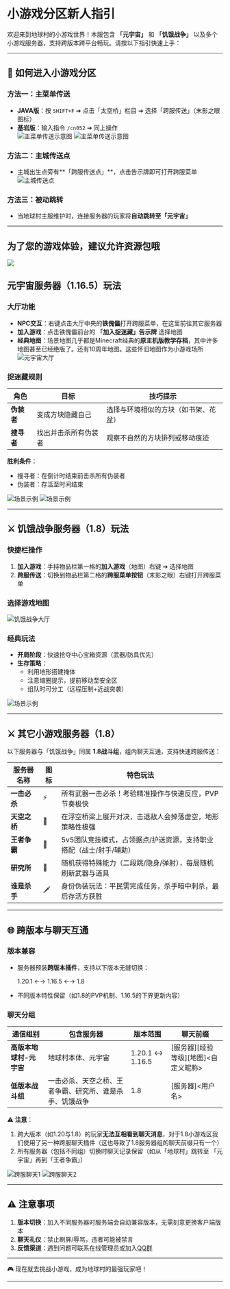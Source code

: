 # 小游戏分区新人指引

欢迎来到地球村的小游戏世界！本服包含 **「元宇宙」** 和 **「饥饿战争」** 以及多个小游戏服务器，支持跨版本跨平台畅玩。请按以下指引快速上手：

---

## 🚀 如何进入小游戏分区

### **方法一：主菜单传送**
- **JAVA版**：按 `SHIFT+F` ➔ 点击「太空桥」栏目 ➔ 选择「跨服传送」（末影之眼图标）
- **基岩版**：输入指令 `/cn052` ➔ 同上操作  
![主菜单传送示意图](/others/%E8%8F%9C%E5%8D%95/%E5%A4%AA%E7%A9%BA%E6%A1%A5.png)
![主菜单传送示意图](/others/小游戏服务器/跨服菜单.png)

### **方法二：主城传送点**
- 主城出生点旁有**「跨服传送点」**，点击告示牌即可打开跨服菜单  
![主城传送点](/others/小游戏分区/主城传送点.png)

### **方法三：被动跳转**
- 当地球村主服维护时，连接服务器的玩家将**自动跳转至「元宇宙」**

---

## 为了您的游戏体验，建议允许资源包哦

![](/others/小游戏分区/资源包.png)

## 元宇宙服务器（1.16.5）玩法

### **大厅功能**
- **NPC交互**：右键点击大厅中央的**铁傀儡**打开跨服菜单，在这里前往其它服务器
- **加入游戏**：点击铁傀儡前台的 **「加入捉迷藏」告示牌** 选择地图  
- **经典地图**：场景地图几乎都是Minecraft经典的**原主机版教学存档**，其中许多地图甚至已经绝版了。还有10周年地图。这些怀旧地图作为小游戏场所
![元宇宙大厅](/others/小游戏分区/元宇宙大厅.png?text=铁傀儡+告示牌界面)

### **捉迷藏规则**
| 角色       | 目标                         | 技巧提示                     |
|------------|------------------------------|------------------------------|
| **伪装者** | 变成方块隐藏自己             | 选择与环境相似的方块（如书架、花盆） |
| **搜寻者** | 找出并击杀所有伪装者         | 观察不自然的方块排列或移动痕迹     |

**胜利条件**：
- 搜寻者：在倒计时结束前击杀所有伪装者
- 伪装者：存活至时间结束

![场景示例](/others/小游戏分区/元宇宙场景.png)
![场景示例](/others/小游戏分区/元宇宙场景2.png)

---

## ⚔️ 饥饿战争服务器（1.8）玩法

### **快捷栏操作**
1. **加入游戏**：手持物品栏第一格的**加入游戏**（地图）右键 ➔ 选择地图
2. **跨服传送**：切换到物品栏第二格的**跨服菜单按钮**（末影之眼）右键打开跨服菜单

### 选择游戏地图

![饥饿战争大厅](/others/小游戏分区/饥饿战争大厅.png?text=手持地图界面)

### **经典玩法**
- **开局阶段**：快速抢夺中心宝箱资源（武器/防具优先）
- **生存策略**：
  - 利用地形搭建掩体
  - 注意缩圈提示，提前移动至安全区
  - 组队时可分工（远程压制+近战突袭）

![场景示例](/others/小游戏分区/饥饿战争场景.png)

---

## ⚔️ 其它小游戏服务器（1.8）

以下服务器与「饥饿战争」同属 **1.8战斗组**，组内聊天互通，支持快速跨服传送：

| 服务器名称    | 图标 | 特色玩法                                                                 |
|---------------|------|--------------------------------------------------------------------------|
| **一击必杀**  | ⚡   | 所有武器一击必杀！考验精准操作与快速反应，PVP节奏极快                    |
| **天空之桥**  | 🌉   | 在浮空桥梁上展开对决，击退敌人会掉落虚空，地形策略性极强                 |
| **王者争霸**  | 👑   | 5v5团队竞技模式，占领据点/护送资源，支持职业搭配（战士/射手/辅助）       |
| **研究所**    | 🧪   | 随机获得特殊能力（二段跳/隐身/弹射），每局随机刷新武器与道具             |
| **谁是杀手**  | 🗡️  | 身份伪装玩法：平民需完成任务，杀手暗中刺杀，最后存活方获胜               |

---

## 🌐 跨版本与聊天互通

### **版本兼容**
- 服务器预装**跨版本插件**，支持以下版本无缝切换：

  1.20.1 ←→ 1.16.5 ←→ 1.8

- 不同版本特性保留（如1.8的PVP机制、1.16.5的下界更新内容）

### **聊天分组**
| 通信组别          | 包含服务器                                                                 | 版本范围          |        聊天前缀                    |
|--------------------|--------------------------------------------------------------------------|-------------------|----------------------------------|
| **高版本地球村-元宇宙**  | 地球村本体、元宇宙                                                     | 1.20.1 ↔ 1.16.5  |[服务器][经验等级][地图]<自定义昵称>    |
| **低版本战斗组**         | 一击必杀、天空之桥、王者争霸、研究所、谁是杀手、饥饿战争                  | 1.8               |[服务器]<用户名>                  |

⚠️ **注意**：  
1. 跨大版本（如1.20与1.8）的玩家**无法互相看到聊天消息**，对于1.8小游戏区我们使用了另一种跨服聊天插件（这也导致了1.8服务器组的聊天前缀只有一个）
2. 所有服务器（包括不同组）切换时聊天记录保留（如从「地球村」跳转至 「元宇宙」再到「王者争霸」）

![跨服聊天1](/others/小游戏分区/跨服聊天1.jpg)
![跨服聊天2](/others/小游戏分区/跨服聊天2.png)

---

## ⚠️ 注意事项
1. **版本切换**：加入不同服务器时服务端会自动兼容版本，无需刻意更换客户端版本
2. **聊天礼仪**：禁止刷屏/辱骂，违者可能被禁言
3. **反馈渠道**：遇到问题可联系在线管理员或加入[QQ群](http://map.earthvillage.top/qqun)

---

🎮 现在就去挑战小游戏，成为地球村的最强玩家吧！  

---